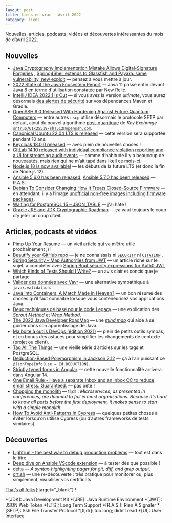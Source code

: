 ```yaml
---
layout: post
title: Liens en vrac — Avril 2022
category: liens
---
```


Nouvelles, articles, podcasts, vidéos et découvertes intéressantes du mois de d’avril 2022.

## Nouvelles

- [Java Cryptography Implementation Mistake Allows Digital-Signature Forgeries](https://www.schneier.com/blog/archives/2022/04/java-cryptography-implementation-mistake-allows-digital-signature-forgeries.html)
  , [Spring4Shell extends to Glassfish and Payara: same vulnerability, new exploit](https://snyk.io/blog/spring4shell-rce-vulnerability-glassfish-payara/)
  — pensez à vous mettre à jour.
- [2022 State of the Java Ecosystem Report](https://newrelic.com/resources/report/2022-state-of-java-ecosystem)
  — Java 11 passe enfin devant Java 8 en terme d'utilisation constatée par New Relic.
- [IntelliJ IDEA 2022.1 Is Out](https://blog.jetbrains.com/idea/2022/04/intellij-idea-2022-1/)
  — si vous avez la version _ultimate_, vous aurez désormais
  [des alertes de sécurité](https://blog.jetbrains.com/idea/2022/04/ensure-greater-software-security-with-package-analysis-by-checkmarx-in-intellij-idea/)
  sur vos dépendances Maven et Gradle.
- [OpenSSH 9.0 Released With Hardening Against Future Quantum Computers](https://www.openssh.com/releasenotes.html#9.0)
  — entre autres : `scp` utilise désormais le protocole SFTP par défaut, ajout du nouvel algorithme
  [post-quantique](https://www.ssi.gouv.fr/publication/migration-vers-la-cryptographie-post-quantique/) de
  _Key Exchange_ [`sntrup761x25519-sha512@openssh.com`](https://eric-diehl.com/openssh-prepares-post-quantum/).
- [Canonical Ubuntu 22.04 LTS is released](https://ubuntu.com/blog/ubuntu-22-04-lts-released)
  — cette version sera supportée pendant 10 ans.
- [Keycloak 18.0.0 released](https://www.keycloak.org/2022/04/keycloak-1800-released)
  — avec plein de nouvelles choses !
- [GitLab 14.10 released with individual compliance violation reporting and a UI for streaming audit events](https://about.gitlab.com/releases/2022/04/22/gitlab-14-10-released/)
  — comme d’habitude il y a beaucoup de nouveautés, mais rien qui ne m’ait tapé dans l’œil ce mois-ci.
- [Node.js 18 is now available!](https://nodejs.org/en/blog/announcements/v18-release-announce/)
  — les débuts de la future LTS (et donc la fin de Node.js 12).
- [Ansible 5.6.0 has been released](https://groups.google.com/g/ansible-announce/c/hbjjROVq5dA),
  [Ansible 5.7.0 has been released](https://groups.google.com/g/ansible-announce/c/-HctLPdjWaM)
  — R.A.S.
- [Debian To Consider Changing How It Treats Closed-Source Firmware](https://www.phoronix.com/scan.php?page=news_item&px=Debian-Considering-Firmware)
  — en attendant, il y a l’image [unofficial non-free images including firmware
  packages](https://cdimage.debian.org/cdimage/unofficial/non-free/cd-including-firmware/).
- [Waiting for PostgreSQL 15 – JSON_TABLE](https://www.depesz.com/2022/04/06/waiting-for-postgresql-15-json_table/)
  — j'ai hâte !
- [Oracle JRE and JDK Cryptographic Roadmap](https://www.java.com/en/jre-jdk-cryptoroadmap.html)
  — ça vaut toujours le coup d’y jeter un coup d’œil.

## Articles, podcasts et vidéos

- [Pimp Up Your Resume](https://www.yegor256.com/2016/03/08/pimp-up-your-resume.html)
  — un vieil article qui va m’être utile prochainement ;) !
- [Beautify your GitHub repo](https://blog.frankel.ch/beautify-github-repo/)
  — je ne connaissais
  ni [`SECURITY`](https://docs.github.com/en/code-security/getting-started/adding-a-security-policy-to-your-repository)
  ni [`CITATION`](https://docs.github.com/en/repositories/managing-your-repositorys-settings-and-features/customizing-your-repository/about-citation-files)
  .
- [Spring Security – Map Authorities from JWT](https://www.baeldung.com/spring-security-map-authorities-jwt)
  — un article riche sur le sujet, à compléter avec [Spring Boot security expressions for Auth0
  JWT](https://www.ivarprudnikov.com/spring-boot-security-expressions-for-auth0-jwt/).
- [Which Kinds of Tests Should I Write?](https://blog.thecodewhisperer.com/permalink/which-kinds-of-tests-should-i-write)
  — un avis clair et concis que je partage.
- [Valider des données avec Vavr](https://blog.ippon.fr/2022/04/15/valider-des-donnees-avec-vavr/)
  — une alternative sympathique à `javax.validation`.
- [Java into Containers, A Match Made in Heaven?](https://inside.java/2022/04/06/java-in-containers/)
  — un bon résumé des choses qu’il faut connaitre lorsque vous conteneurisez vos applications Java.
- [Deux techniques de base pour le code Legacy](https://blog.octo.com/deux-techniques-de-base-pour-le-code-legacy/)
  — une explication des _Sprout Method_ et _Wrap Method_.
- [The 2022 Java Developer RoadMap](https://javarevisited.blogspot.com/2019/10/the-java-developer-roadmap.html)
  — une [_mind map_](https://en.wikipedia.org/wiki/Mind_map) qui aide à se guider dans son apprentissage de Java.
- [Ma boite à outils DevOps (édition 2021)](https://www.damyr.fr/posts/boite-a-outil-devops-2021/)
  — plein de petits outils sympas, et en bonus des astuces pour simplifier les changements de contexte (projet ou
  client).
- [Tag All The Things](https://www.databasesoup.com/2015/01/tag-all-things-part-3.html)
  — une vieille série d’articles sur les tags et PostgreSQL.
- [Deduction-Based Polymorphism in Jackson 2.12](https://www.baeldung.com/jackson-deduction-based-polymorphism)
  — ça à l’air puissant ce `@JsonTypeInfo(use = Id.DEDUCTION)`.
- [Strictly typed forms in Angular](https://blog.ninja-squad.com/2022/04/21/strictly-typed-forms-angular/)
  — cette nouvelle fonctionnalité arrivera dans Angular 14.
- [One Email Rule - Have a separate Inbox and an Inbox CC to reduce email stress. Guaranteed.](https://www.hanselman.com/blog/one-email-rule-have-a-separate-inbox-and-an-inbox-cc-to-reduce-email-stress-guaranteed)
  — pas bête !
- [Chopping the monolith](https://blog.frankel.ch/chopping-monolith/)
  — tl;dr : _Microservices, as presented in conferences, are doomed to fail in most organizations. Because it’s hard to
  know all parts before the first deployment, it makes sense to start with a simple monolith_.
- [How To Avoid Anti-Patterns In Cypress](https://www.javacodegeeks.com/2022/04/how-to-avoid-anti-patterns-in-cypress.html)
  — quelques petites choses à éviter lorsqu’on utilise Cypress (ou d’autres frameworks de tests similaires).

## Découvertes

- [Lightrun – the best way to debug production problems](https://vladmihalcea.com/lightrun-debug-production-problems/)
  — tout est dans le titre.
- [Deep dive on Ansible VScode extension](https://www.ansible.com/blog/deep-dive-on-ansible-vscode-extension)
  — à tester dès que possible !
- [delta](https://github.com/dandavison/delta)
  — _A syntax-highlighting pager for git, diff, and grep output_.
- [crt.sh](https://crt.sh/?q=www.marcwrobel.fr)
  — une re-découverte : très pratique pour monitorer ou, plus simplement, visualiser vos certificats.

[That’s all folks](https://www.youtube.com/watch?v=3wDw-W9S0j4 "Russian Circles - Quartered"){:target="_blank"} !

<!-- prettier-ignore-start -->
*[JDK]: Java Development Kit
*[JRE]: Java Runtime Environment
*[JWT]: JSON Web Token
*[LTS]: Long Term Support
*[R.A.S.]: Rien À Signaler
*[SFTP]: Ssh File Transfer Protocol
*[tl;dr]: too long; didn’t read
*[UI]: User Interface
<!-- prettier-ignore-end -->
